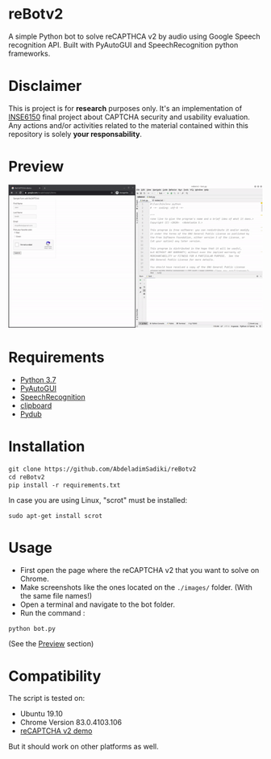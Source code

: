 reBotv2
=====
A simple Python bot to solve reCAPTHCA v2 by audio using Google Speech recognition API.
Built with PyAutoGUI and SpeechRecognition python frameworks.

Disclaimer
=====
This is project is for **research** purposes only. It's an implementation of [INSE6150](<https://users.encs.concordia.ca/~clark/courses/1801-6150/index.html>) final project about CAPTCHA security and usability evaluation.
Any actions and/or activities related to the material contained within this repository is solely **your responsability**.

Preview
====
![alt Preview](./preview/preview.gif "Preview")

Requirements
====
* [Python 3.7](https://www.python.org/downloads/release/python-370/)
* [PyAutoGUI](https://github.com/asweigart/pyautogui)
* [SpeechRecognition](https://github.com/Uberi/speech_recognition)
* [clipboard](https://github.com/terryyin/clipboard)
* [Pydub](http://pydub.com/)

Installation
===
```shell script
git clone https://github.com/AbdeladimSadiki/reBotv2
cd reBotv2
pip install -r requirements.txt 
```
In case you are using Linux, "scrot" must be installed: 
```shell script
sudo apt-get install scrot
```

Usage
===
* First open the page where the reCAPTCHA v2 that you want to solve on Chrome.
* Make screenshots like the ones located on the `./images/` folder. (With the same file names!)
* Open a terminal and navigate to the bot folder. 
* Run the command :
```shell script
python bot.py
```
(See the [Preview](#Preview) section)

Compatibility
===
The script is tested on: 
* Ubuntu 19.10
* Chrome Version 83.0.4103.106
* [reCAPTCHA v2 demo](https://www.google.com/recaptcha/api2/demo)

But it should work on other platforms as well.